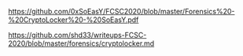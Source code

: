 https://github.com/0xSoEasY/FCSC2020/blob/master/Forensics%20-%20CryptoLocker%20-%20SoEasY.pdf

https://github.com/shd33/writeups-FCSC-2020/blob/master/forensics/cryptolocker.md

